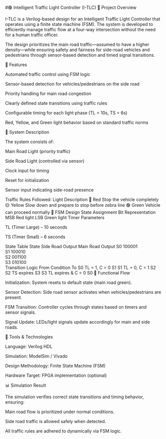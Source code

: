 #🟢 Intelligent Traffic Light Controller (I-TLC)
🧠 Project Overview

I-TLC is a Verilog-based design for an Intelligent Traffic Light Controller that operates using a finite state machine (FSM). The system is developed to efficiently manage traffic flow at a four-way intersection without the need for a human traffic officer.

The design prioritizes the main road traffic—assumed to have a higher density—while ensuring safety and fairness for side-road vehicles and pedestrians through sensor-based detection and timed signal transitions.

🚦 Features

Automated traffic control using FSM logic

Sensor-based detection for vehicles/pedestrians on the side road

Priority handling for main road congestion

Clearly defined state transitions using traffic rules

Configurable timing for each light phase (TL = 10s, TS = 6s)

Red, Yellow, and Green light behavior based on standard traffic norms

🧩 System Description

The system consists of:

Main Road Light (priority traffic)

Side Road Light (controlled via sensor)

Clock input for timing

Reset for initialization

Sensor input indicating side-road presence

Traffic Rules Followed:
Light	Description
🔴 Red	Stop the vehicle completely
🟡 Yellow	Slow down and prepare to stop before zebra line
🟢 Green	Vehicle can proceed normally
🔁 FSM Design
State Assignment
Bit	Representation
MSB	Red light
LSB	Green light
Timer Parameters

TL (Timer Large) – 10 seconds

TS (Timer Small) – 6 seconds

State Table
State	Side Road Output	Main Road Output
S0	100001	
S1	100010	
S2	001100	
S3	010100	
Transition Logic
From	Condition	To
S0	TL = 1, C = 0	S1
S1	TL = 0, C = 1	S2
S2	TS expires	S3
S3	TL expires & C = 0	S0
🧮 Functional Flow

Initialization: System resets to default state (main road green).

Sensor Detection: Side road sensor activates when vehicles/pedestrians are present.

FSM Transition: Controller cycles through states based on timers and sensor signals.

Signal Update: LEDs/light signals update accordingly for main and side roads.

🧰 Tools & Technologies

Language: Verilog HDL

Simulation: ModelSim / Vivado

Design Methodology: Finite State Machine (FSM)

Hardware Target: FPGA implementation (optional)

📊 Simulation Result

The simulation verifies correct state transitions and timing behavior, ensuring:

Main road flow is prioritized under normal conditions.

Side road traffic is allowed safely when detected.

All traffic rules are adhered to dynamically via FSM logic.
